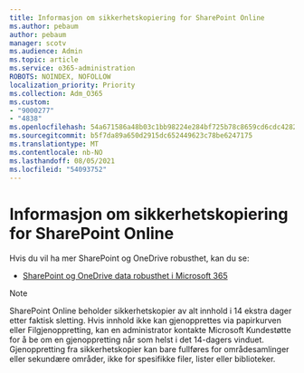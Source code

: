```yaml
---
title: Informasjon om sikkerhetskopiering for SharePoint Online
ms.author: pebaum
author: pebaum
manager: scotv
ms.audience: Admin
ms.topic: article
ms.service: o365-administration
ROBOTS: NOINDEX, NOFOLLOW
localization_priority: Priority
ms.collection: Adm_O365
ms.custom:
- "9000277"
- "4838"
ms.openlocfilehash: 54a671586a48b03c1bb98224e284bf725b78c8659cd6cdc428218cde5d99b841
ms.sourcegitcommit: b5f7da89a650d2915dc652449623c78be6247175
ms.translationtype: MT
ms.contentlocale: nb-NO
ms.lasthandoff: 08/05/2021
ms.locfileid: "54093752"
---
```

# <a name="sharepoint-online-backup-information"></a>Informasjon om sikkerhetskopiering for SharePoint Online

Hvis du vil ha mer SharePoint og OneDrive robusthet, kan du se:

- [SharePoint og OneDrive data robusthet i Microsoft 365](https://docs.microsoft.com/compliance/assurance/assurance-sharepoint-onedrive-data-resiliency)

> [!NOTE]
> SharePoint Online beholder sikkerhetskopier av alt innhold i 14 ekstra dager etter faktisk sletting. Hvis innhold ikke kan [](https://support.microsoft.com/office/restore-deleted-items-from-the-site-collection-recycle-bin-5fa924ee-16d7-487b-9a0a-021b9062d14b) gjenopprettes via papirkurven eller Filgjenoppretting, [](https://support.microsoft.com/office/restore-your-onedrive-fa231298-759d-41cf-bcd0-25ac53eb8a15)kan en administrator kontakte Microsoft Kundestøtte for å be om en gjenoppretting når som helst i det 14-dagers vinduet. Gjenoppretting fra sikkerhetskopier kan bare fullføres for områdesamlinger eller sekundære områder, ikke for spesifikke filer, lister eller biblioteker.

